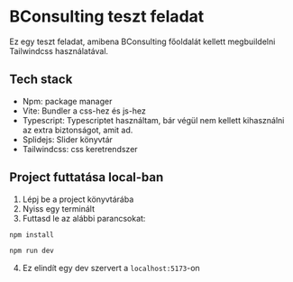 # BConsulting teszt feladat

Ez egy teszt feladat, amibena  BConsulting főoldalát kellett megbuildelni Tailwindcss használatával.

## Tech stack

- Npm: package manager
- Vite: Bundler a css-hez és js-hez
- Typescript: Typescriptet használtam, bár végül nem kellett kihasználni az extra biztonságot, amit ad.
- Splidejs: Slider könyvtár
-  Tailwindcss: css keretrendszer

## Project futtatása local-ban

1. Lépj be a project könyvtárába
2. Nyiss egy terminált
3. Futtasd le az alábbi parancsokat:
```bash
npm install
```
```bash
npm run dev
```
4. Ez elindít egy dev szervert a `localhost:5173`-on
